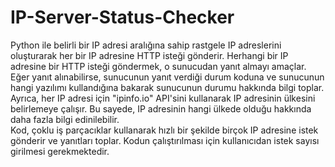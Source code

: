 # IP-Server-Status-Checker

Python ile belirli bir IP adresi aralığına sahip rastgele IP adreslerini oluşturarak her bir IP adresine HTTP isteği gönderir. Herhangi bir IP adresine bir HTTP isteği göndermek, o sunucudan yanıt almayı amaçlar. Eğer yanıt alınabilirse, sunucunun yanıt verdiği durum koduna ve sunucunun hangi yazılımı kullandığına bakarak sunucunun durumu hakkında bilgi toplar.
<br>
Ayrıca, her IP adresi için "ipinfo.io" API'sini kullanarak IP adresinin ülkesini belirlemeye çalışır. Bu sayede, IP adresinin hangi ülkede olduğu hakkında daha fazla bilgi edinilebilir.
<br>
Kod, çoklu iş parçacıklar kullanarak hızlı bir şekilde birçok IP adresine istek gönderir ve yanıtları toplar. Kodun çalıştırılması için kullanıcıdan istek sayısı girilmesi gerekmektedir.
